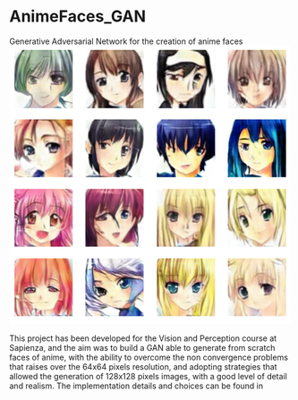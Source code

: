 # AnimeFaces_GAN
Generative Adversarial Network for the creation of anime faces
![Alt text](image_2021-02-11_16-10-46.png?raw=true "Sample Image")

This project has been developed for the Vision and Perception course at Sapienza, and the aim was to build a GAN able to generate from scratch faces of anime, with the ability to overcome the non convergence problems that raises over the 64x64 pixels resolution, and adopting strategies that allowed the generation of 128x128 pixels images, with a good level of detail and realism. 
The implementation details and choices can be found in 
